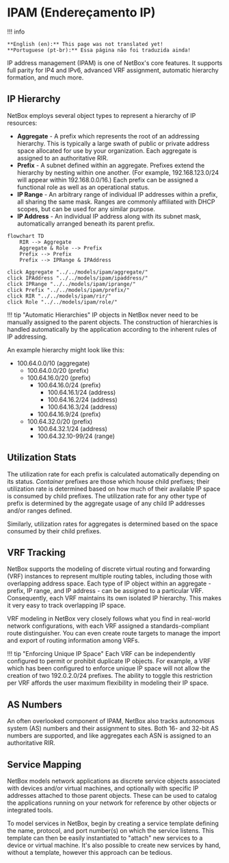 # IPAM (Endereçamento IP)

!!! info

    **English (en):** This page was not translated yet!
    **Portuguese (pt-br):** Essa página não foi traduzida ainda!

IP address management (IPAM) is one of NetBox's core features. It supports full parity for IP4 and IPv6, advanced VRF assignment, automatic hierarchy formation, and much more.

## IP Hierarchy

NetBox employs several object types to represent a hierarchy of IP resources:

* **Aggregate** - A prefix which represents the root of an addressing hierarchy. This is typically a large swath of public or private address space allocated for use by your organization. Each aggregate is assigned to an authoritative RIR.
* **Prefix** - A subnet defined within an aggregate. Prefixes extend the hierarchy by nesting within one another. (For example, 192.168.123.0/24 will appear within 192.168.0.0/16.) Each prefix can be assigned a functional role as well as an operational status.
* **IP Range** - An arbitrary range of individual IP addresses within a prefix, all sharing the same mask. Ranges are commonly affiliated with DHCP scopes, but can be used for any similar purpose.
* **IP Address** - An individual IP address along with its subnet mask, automatically arranged beneath its parent prefix.

```mermaid
flowchart TD
    RIR --> Aggregate
    Aggregate & Role --> Prefix
    Prefix --> Prefix
    Prefix --> IPRange & IPAddress

click Aggregate "../../models/ipam/aggregate/"
click IPAddress "../../models/ipam/ipaddress/"
click IPRange "../../models/ipam/iprange/"
click Prefix "../../models/ipam/prefix/"
click RIR "../../models/ipam/rir/"
click Role "../../models/ipam/role/"
```

!!! tip "Automatic Hierarchies"
    IP objects in NetBox never need to be manually assigned to the parent objects. The construction of hierarchies is handled automatically by the application according to the inherent rules of IP addressing.

An example hierarchy might look like this:

* 100.64.0.0/10 (aggregate)
    * 100.64.0.0/20 (prefix)
    * 100.64.16.0/20 (prefix)
        * 100.64.16.0/24 (prefix)
            * 100.64.16.1/24 (address)
            * 100.64.16.2/24 (address)
            * 100.64.16.3/24 (address)
        * 100.64.16.9/24 (prefix)
    * 100.64.32.0/20 (prefix)
        * 100.64.32.1/24 (address)
        * 100.64.32.10-99/24 (range)

## Utilization Stats

The utilization rate for each prefix is calculated automatically depending on its status. _Container_ prefixes are those which house child prefixes; their utilization rate is determined based on how much of their available IP space is consumed by child prefixes. The utilization rate for any other type of prefix is determined by the aggregate usage of any child IP addresses and/or ranges defined.

Similarly, utilization rates for aggregates is determined based on the space consumed by their child prefixes.

## VRF Tracking

NetBox supports the modeling of discrete virtual routing and forwarding (VRF) instances to represent multiple routing tables, including those with overlapping address space. Each type of IP object within an aggregate - prefix, IP range, and IP address - can be assigned to a particular VRF. Consequently, each VRF maintains its own isolated IP hierarchy. This makes it very easy to track overlapping IP space.

VRF modeling in NetBox very closely follows what you find in real-world network configurations, with each VRF assigned a standards-compliant route distinguisher. You can even create route targets to manage the import and export of routing information among VRFs.

!!! tip "Enforcing Unique IP Space"
    Each VRF can be independently configured to permit or prohibit duplicate IP objects. For example, a VRF which has been configured to enforce unique IP space will not allow the creation of two 192.0.2.0/24 prefixes. The ability to toggle this restriction per VRF affords the user maximum flexibility in modeling their IP space.

## AS Numbers

An often overlooked component of IPAM, NetBox also tracks autonomous system (AS) numbers and their assignment to sites. Both 16- and 32-bit AS numbers are supported, and like aggregates each ASN is assigned to an authoritative RIR.

## Service Mapping

NetBox models network applications as discrete service objects associated with devices and/or virtual machines, and optionally with specific IP addresses attached to those parent objects. These can be used to catalog the applications running on your network for reference by other objects or integrated tools.

To model services in NetBox, begin by creating a service template defining the name, protocol, and port number(s) on which the service listens. This template can then be easily instantiated to "attach" new services to a device or virtual machine. It's also possible to create new services by hand, without a template, however this approach can be tedious.